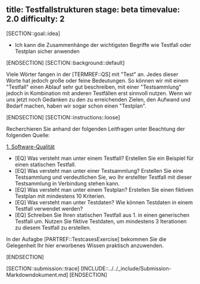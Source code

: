 title: Testfallstrukturen
stage: beta
timevalue: 2.0
difficulty: 2
---
[SECTION::goal::idea]

- Ich kann die Zusammenhänge der wichtigsten Begriffe wie Testfall oder Testplan sicher anwenden

[ENDSECTION]
[SECTION::background::default]

Viele Wörter fangen in der [TERMREF::QS] mit "Test" an. Jedes dieser Worte hat jedoch große oder feine Bedeutungen.
So können wir mit einem "Testfall" einen Ablauf sehr gut beschreiben, mit einer "Testsammlung" jedoch in Kombination mit
anderen Testfällen erst sinnvoll nutzen. Wenn wir uns jetzt noch Gedanken zu den zu erreichenden Zielen, den Aufwand
und Bedarf machen, haben wir sogar schon einen "Testplan".

[ENDSECTION]
[SECTION::instructions::loose]

Recherchieren Sie anhand der folgenden Leitfragen unter Beachtung der folgenden Quelle:

[1. Software-Qualität](https://link.springer.com/chapter/10.1007/978-3-540-76323-9_4)

- [EQ] Was versteht man unter einem Testfall? Erstellen Sie ein Beispiel für einen statischen Testfall.
- [EQ] Was versteht man unter einer Testsammlung? Erstellen Sie eine Testsammlung und verdeutlichen Sie, wo Ihr erstellter Testfall mit dieser Testsammlung in Verbindung stehen kann.
- [EQ] Was versteht man unter einem Testplan? Erstellen Sie einen fiktiven Testplan mit mindestens 10 Kriterien.
- [EQ] Was versteht man unter Testdaten? Wie können Testdaten in einem Testfall verwendet werden?
- [EQ] Schreiben Sie Ihren statischen Testfall aus 1. in einen generischen Testfall um. Nutzen Sie fiktive Testdaten, um mindestens 3 Iterationen zu diesem Testfall zu erstellen.

In der Aufagbe [PARTREF::TestcasesExercise] bekommen Sie die Gelegenheit Ihr hier erworbenes Wissen
praktisch anzuwenden.

[ENDSECTION]

[SECTION::submission::trace]
[INCLUDE::../../_include/Submission-Markdowndokument.md]
[ENDSECTION]

